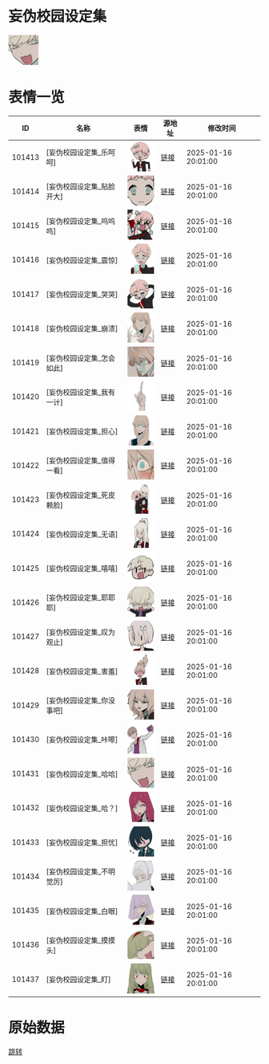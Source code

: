 # 妄伪校园设定集

<img src="./cover.png" height="60" alt="cover" />

# 表情一览

|ID|名称|表情|源地址|修改时间|
|----|----|----|----|----|
|101413|[妄伪校园设定集_乐呵呵]|<img src="./pic/101413_%5B妄伪校园设定集_乐呵呵%5D.png" height="60" alt="乐呵呵"/>|[链接](https://i0.hdslb.com/bfs/garb/697a0aecc828c26cf82581a5f792be3d6402d0c6.png)|2025-01-16 20:01:00|
|101414|[妄伪校园设定集_贴脸开大]|<img src="./pic/101414_%5B妄伪校园设定集_贴脸开大%5D.png" height="60" alt="贴脸开大"/>|[链接](https://i0.hdslb.com/bfs/garb/e95415272602eea77603978de1db1aeef9744872.png)|2025-01-16 20:01:00|
|101415|[妄伪校园设定集_呜呜呜]|<img src="./pic/101415_%5B妄伪校园设定集_呜呜呜%5D.png" height="60" alt="呜呜呜"/>|[链接](https://i0.hdslb.com/bfs/garb/10bbf8ad14a1ecfcc3fbf954cf22e9b0067bcc6d.png)|2025-01-16 20:01:00|
|101416|[妄伪校园设定集_震惊]|<img src="./pic/101416_%5B妄伪校园设定集_震惊%5D.png" height="60" alt="震惊"/>|[链接](https://i0.hdslb.com/bfs/garb/7e316b723d021316242fb50b1facb495838c6a7d.png)|2025-01-16 20:01:00|
|101417|[妄伪校园设定集_哭哭]|<img src="./pic/101417_%5B妄伪校园设定集_哭哭%5D.png" height="60" alt="哭哭"/>|[链接](https://i0.hdslb.com/bfs/garb/1fefaba06ce38b1c85668a1f2dd4ea3f243525d0.png)|2025-01-16 20:01:00|
|101418|[妄伪校园设定集_崩溃]|<img src="./pic/101418_%5B妄伪校园设定集_崩溃%5D.png" height="60" alt="崩溃"/>|[链接](https://i0.hdslb.com/bfs/garb/0474b79e633830cf610ed9deeb0a65d1e0d9bdb7.png)|2025-01-16 20:01:00|
|101419|[妄伪校园设定集_怎会如此]|<img src="./pic/101419_%5B妄伪校园设定集_怎会如此%5D.png" height="60" alt="怎会如此"/>|[链接](https://i0.hdslb.com/bfs/garb/2cb0bcf4a4787d634684d9418a2585e979540b78.png)|2025-01-16 20:01:00|
|101420|[妄伪校园设定集_我有一计]|<img src="./pic/101420_%5B妄伪校园设定集_我有一计%5D.png" height="60" alt="我有一计"/>|[链接](https://i0.hdslb.com/bfs/garb/aee6a08c99043e502b165398c59db5695dc575d8.png)|2025-01-16 20:01:00|
|101421|[妄伪校园设定集_担心]|<img src="./pic/101421_%5B妄伪校园设定集_担心%5D.png" height="60" alt="担心"/>|[链接](https://i0.hdslb.com/bfs/garb/06d81b46dd1918445339cbb3b6a011cb828fcbe3.png)|2025-01-16 20:01:00|
|101422|[妄伪校园设定集_值得一看]|<img src="./pic/101422_%5B妄伪校园设定集_值得一看%5D.png" height="60" alt="值得一看"/>|[链接](https://i0.hdslb.com/bfs/garb/1f1f33692dd1879597bdab90d8a27b25d24d401e.png)|2025-01-16 20:01:00|
|101423|[妄伪校园设定集_死皮赖脸]|<img src="./pic/101423_%5B妄伪校园设定集_死皮赖脸%5D.png" height="60" alt="死皮赖脸"/>|[链接](https://i0.hdslb.com/bfs/garb/4f7a3e2f88b0ce8cdb162ee48e4d42d7338b5134.png)|2025-01-16 20:01:00|
|101424|[妄伪校园设定集_无语]|<img src="./pic/101424_%5B妄伪校园设定集_无语%5D.png" height="60" alt="无语"/>|[链接](https://i0.hdslb.com/bfs/garb/7c6ae7c2a144d2f31bd19b1f79246a4c12e2d2aa.png)|2025-01-16 20:01:00|
|101425|[妄伪校园设定集_嘻嘻]|<img src="./pic/101425_%5B妄伪校园设定集_嘻嘻%5D.png" height="60" alt="嘻嘻"/>|[链接](https://i0.hdslb.com/bfs/garb/f92b653836388e20740cd7251a3f2c74b81509f1.png)|2025-01-16 20:01:00|
|101426|[妄伪校园设定集_耶耶耶]|<img src="./pic/101426_%5B妄伪校园设定集_耶耶耶%5D.png" height="60" alt="耶耶耶"/>|[链接](https://i0.hdslb.com/bfs/garb/8a5006aa79abc4108db83c44fe250209018b080d.png)|2025-01-16 20:01:00|
|101427|[妄伪校园设定集_叹为观止]|<img src="./pic/101427_%5B妄伪校园设定集_叹为观止%5D.png" height="60" alt="叹为观止"/>|[链接](https://i0.hdslb.com/bfs/garb/8f5a7007e92f7579e7f3ffb7971c4261d16a73f7.png)|2025-01-16 20:01:00|
|101428|[妄伪校园设定集_害羞]|<img src="./pic/101428_%5B妄伪校园设定集_害羞%5D.png" height="60" alt="害羞"/>|[链接](https://i0.hdslb.com/bfs/garb/446d0e2e0c3d64f51ab78f64d05f33956d521cb2.png)|2025-01-16 20:01:00|
|101429|[妄伪校园设定集_你没事吧]|<img src="./pic/101429_%5B妄伪校园设定集_你没事吧%5D.png" height="60" alt="你没事吧"/>|[链接](https://i0.hdslb.com/bfs/garb/9348cc8898dadb9453ae5381c480da329f55d362.png)|2025-01-16 20:01:00|
|101430|[妄伪校园设定集_咔嚓]|<img src="./pic/101430_%5B妄伪校园设定集_咔嚓%5D.png" height="60" alt="咔嚓"/>|[链接](https://i0.hdslb.com/bfs/garb/dbc42ec011cb42fcdeaa3596a1f1825f21eea56a.png)|2025-01-16 20:01:00|
|101431|[妄伪校园设定集_哈哈]|<img src="./pic/101431_%5B妄伪校园设定集_哈哈%5D.png" height="60" alt="哈哈"/>|[链接](https://i0.hdslb.com/bfs/garb/9afc1eab7e572fed0c0524238e5b5e6a7d13bf95.png)|2025-01-16 20:01:00|
|101432|[妄伪校园设定集_哈？]|<img src="./pic/101432_%5B妄伪校园设定集_哈？%5D.png" height="60" alt="哈？"/>|[链接](https://i0.hdslb.com/bfs/garb/3b748a2dbbb3fa877117e78bd36593bf34f92e22.png)|2025-01-16 20:01:00|
|101433|[妄伪校园设定集_担忧]|<img src="./pic/101433_%5B妄伪校园设定集_担忧%5D.png" height="60" alt="担忧"/>|[链接](https://i0.hdslb.com/bfs/garb/928a2a644ece6553c38d8de57b0af26574097c95.png)|2025-01-16 20:01:00|
|101434|[妄伪校园设定集_不明觉厉]|<img src="./pic/101434_%5B妄伪校园设定集_不明觉厉%5D.png" height="60" alt="不明觉厉"/>|[链接](https://i0.hdslb.com/bfs/garb/c820c556f55da58299543af3b39900782a9067a3.png)|2025-01-16 20:01:00|
|101435|[妄伪校园设定集_白眼]|<img src="./pic/101435_%5B妄伪校园设定集_白眼%5D.png" height="60" alt="白眼"/>|[链接](https://i0.hdslb.com/bfs/garb/683932e74d7a3ffbe661cdaa1a8eecb69fc91b15.png)|2025-01-16 20:01:00|
|101436|[妄伪校园设定集_摸摸头]|<img src="./pic/101436_%5B妄伪校园设定集_摸摸头%5D.png" height="60" alt="摸摸头"/>|[链接](https://i0.hdslb.com/bfs/garb/2de5a52a768f08e76f6e91fd497ace42d866b515.png)|2025-01-16 20:01:00|
|101437|[妄伪校园设定集_盯]|<img src="./pic/101437_%5B妄伪校园设定集_盯%5D.png" height="60" alt="盯"/>|[链接](https://i0.hdslb.com/bfs/garb/4c158a4b2320b262eb30110efcb1d5cc37b3efaa.png)|2025-01-16 20:01:00|

# 原始数据

[跳转](./raw.json)

